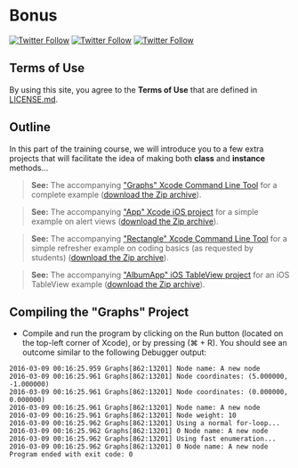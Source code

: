# Bonus

[![Twitter Follow](https://img.shields.io/twitter/follow/youldash.svg?style=social?style=plastic)](https://twitter.com/youldash)
[![Twitter Follow](https://img.shields.io/twitter/follow/UQU_CS.svg?style=social?style=plastic)](https://twitter.com/UQU_CS)
[![Twitter Follow](https://img.shields.io/twitter/follow/UQUCS_F.svg?style=social?style=plastic)](https://twitter.com/UQUCS_F)

## Terms of Use

By using this site, you agree to the **Terms of Use** that are defined in [LICENSE.md](https://github.com/youldash/iOS/blob/master/LICENSE.md).

## Outline

In this part of the training course, we will introduce you to a few extra projects that will facilitate the idea of making both **class** and **instance** methods...

> **See:** The accompanying ["Graphs" Xcode Command Line Tool](https://github.com/youldash/iOS/tree/master/Bonus/Graphs) for a complete example ([download the Zip archive](https://github.com/youldash/iOS/tree/master/Bonus/Graphs.zip)).

> **See:** The accompanying ["App" Xcode iOS project](https://github.com/youldash/iOS/tree/master/Bonus/App) for a simple example on alert views ([download the Zip archive](https://github.com/youldash/iOS/tree/master/Bonus/App.zip)).

> **See:** The accompanying ["Rectangle" Xcode Command Line Tool](https://github.com/youldash/iOS/tree/master/Bonus/App) for a simple refresher example on coding basics (as requested by students) ([download the Zip archive](https://github.com/youldash/iOS/tree/master/Bonus/Rectangle.zip)).

> **See:** The accompanying ["AlbumApp" iOS TableView project](https://github.com/youldash/iOS/tree/master/Bonus/App) for an iOS TableView example ([download the Zip archive](https://github.com/youldash/iOS/tree/master/Bonus/AlbumApp.zip)).

## Compiling the "Graphs" Project

* Compile and run the program by clicking on the Run button (located on the top-left corner of Xcode), or by pressing (⌘ + R). You should see an outcome similar to the following Debugger output:

```
2016-03-09 00:16:25.959 Graphs[862:13201] Node name: A new node
2016-03-09 00:16:25.961 Graphs[862:13201] Node coordinates: (5.000000, -1.000000)
2016-03-09 00:16:25.961 Graphs[862:13201] Node coordinates: (0.000000, 0.000000)
2016-03-09 00:16:25.961 Graphs[862:13201] Node name: A new node
2016-03-09 00:16:25.961 Graphs[862:13201] Node weight: 10
2016-03-09 00:16:25.962 Graphs[862:13201] Using a normal for-loop...
2016-03-09 00:16:25.962 Graphs[862:13201] 0 Node name: A new node
2016-03-09 00:16:25.962 Graphs[862:13201] Using fast enumeration...
2016-03-09 00:16:25.962 Graphs[862:13201] 0 Node name: A new node
Program ended with exit code: 0
```
